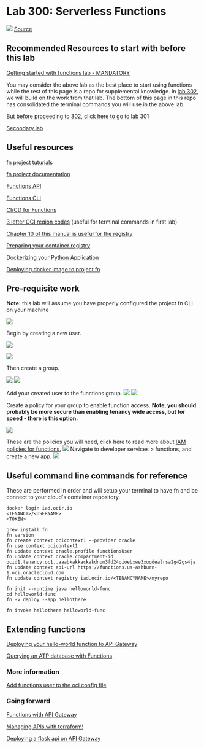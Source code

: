 # Lab 300: Serverless Functions


![](screenshots/Strip-Severless-650-finalenglishV2.jpg)
[Source](http://www.commitstrip.com/en/2017/04/26/servers-there-are-no-servers-here/)

## Recommended Resources to start with before this lab

[Getting started with functions lab - MANDATORY](https://www.oracle.com/webfolder/technetwork/tutorials/infographics/oci_faas_gettingstarted_quickview/functions_quickview_top/functions_quickview/index.html#localdevenv)

You may consider the above lab as the best place to start using functions while the rest of this page is a repo for supplemental knowledge. In [lab 302](https://github.com/GaryHostt/OCI_DevOps/blob/master/Lab302.md), we will build on the work from that lab. The bottom of this page in this repo has consolidated the terminal commands you will use in the above lab. 

[But before proceeding to 302, click here to go to lab 301](https://github.com/GaryHostt/OCI_DevOps/blob/master/Lab300a.md)

[Secondary lab](https://www.oracle.com/webfolder/technetwork/tutorials/infographics/oci_faas_gettingstarted_quickview/functions_quickview_top/functions_quickview/index_text.html)

## Useful resources

[fn project tuturials](https://fnproject.io/tutorials/)

[fn project documentation](https://github.com/fnproject/docs)

[Functions API](https://docs.cloud.oracle.com/en-us/iaas/api/#/en/functions/20181201/)

[Functions CLI](https://docs.cloud.oracle.com/en-us/iaas/Content/Functions/Tasks/functionsusingwithfncli.htm)

[CI/CD for Functions](https://blogs.oracle.com/developers/cicd-automation-for-project-fn-with-oracle-faas-and-developer-cloud-service)

[3 letter OCI region codes](https://docs.cloud.oracle.com/en-us/iaas/Content/General/Concepts/regions.htm) (useful for terminal commands in first lab)

[Chapter 10 of this manual is useful for the registry](https://docs.cloud.oracle.com/en-us/iaas/pdf/ug/OCI_User_Guide.pdf)

[Preparing your container registry](https://docs.cloud.oracle.com/en-us/iaas/Content/Registry/Concepts/registryprerequisites.htm#regional-availability)

[Dockerizing your Python Application](https://runnable.com/docker/python/dockerize-your-python-application)

[Deploying docker image to project fn](https://fnproject.io/tutorials/ContainerAsFunction/)

## Pre-requisite work

**Note:** this lab will assume you have properly configured the project fn CLI on your machine

![](300screenshots/1.png)

Begin by creating a new user.

![](300screenshots/2.png)

![](300screenshots/3.png)

Then create a group. 

![](300screenshots/4.png)
![](300screenshots/6.png)

Add your created user to the functions group.
![](300screenshots/7.png)
![](300screenshots/5.png)

Create a policy for your group to enable function access. **Note, you should probably be more secure than enabling tenancy wide access, but for speed - there is this option.**

![](300screenshots/9.png)

These are the policies you will need, click here to read more about [IAM policies for functions.](https://docs.cloud.oracle.com/en-us/iaas/Content/Functions/Tasks/functionscreatingpolicies.htm#ocir-policy)
![](300screenshots/8a.png)
Navigate to developer services > functions, and create a new app. 
![](300screenshots/8.png)

## Useful command line commands for reference

These are performed in order and will setup your terminal to have fn and be connect to your cloud's container repository.
```
docker login iad.ocir.io
<TENANCY>/<USERNAME>
<TOKEN>

brew install fn
fn version
fn create context ocicontext1 --provider oracle
fn use context ocicontext1
fn update context oracle.profile functionsUser
fn update context oracle.compartment-id ocid1.tenancy.oc1..aaabkakkackakdnum3fd24qioebxwe3xuqdealrsa2g42gs4ja
fn update context api-url https://functions.us-ashburn-1.oci.oraclecloud.com
fn update context registry iad.ocir.io/<TENANCYNAME>/myrepo

fn init --runtime java helloworld-func
cd helloworld-func
fn -v deploy --app hellothere

fn invoke hellothere helloworld-func
```
## Extending functions

[Deploying your hello-world function to API Gateway](https://blogs.oracle.com/developers/creating-your-first-api-gateway-in-the-oracle-cloud)

[Querying an ATP database with Functions](https://blogs.oracle.com/developers/oracle-functions-connecting-to-an-atp-database-revisited)

### More information

[Add functions user to the oci config file](https://docs.cloud.oracle.com/en-us/iaas/Content/Functions/Tasks/functionssetupapikey.htm)

### Going forward

[Functions with API Gateway](https://docs.cloud.oracle.com/en-us/iaas/Content/APIGateway/Tasks/apigatewayusingfunctionsbackend.htm)

[Managing APIs with terraform!](https://blogs.oracle.com/cloud-infrastructure/using-terraform-to-manage-your-apis)

[Deploying a flask api on API Gateway](https://github.com/stretchcloud/OCI-APIGW-Demo-API)





